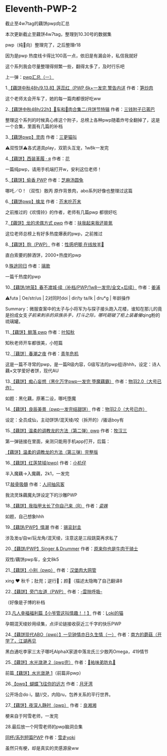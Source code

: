 # Eleventh-PWP-2
截止至4w7tag的藕饼pwp向汇总

本次更新截止至藕饼4w7tag，整理到10.30号的数据集

pwp（纯🚗向）整理完了，之后整理r18

因为是pwp 热度线卡得比100高一点，依旧是有漏会补，私信我就好

这个系列我会尽量整理得频繁一些，翻得太多了，及时行乐吧

上一弹：[pwp汇总（一）](http://qwqpwpqaq.lofter.com/post/1d881b97_1c6d1c7f4)

1.[【藕饼中秋48h/9.13.8】莲蕊红（PWP 6k+一发完 警告内详](http://sunchaorou.lofter.com/post/30ac5239_1c69f7fa8) 作者：[笋炒肉](http://sunchaorou.lofter.com/)

这个老师太会开车了，她的每一篇肉都很好吃ww

2.[【藕饼中秋48h/22h】🚅车和🍖肉合集二/月饼节特辑](http://sanqianfuziwuliangsheng.lofter.com/post/30c0d25a_1c6a0eef5) 作者：[三钱附子已蔫巴](http://sanqianfuziwuliangsheng.lofter.com/) 

整理这个系列的时候真心疼这个附子，总榜上各种pwp随着炸号全翻掉了，这是一个合集，里面有几篇的补档

3.[【藕饼pwp】灵肉](http://meowwwwwwwwwwww.lofter.com/post/30ad5d25_1c695758a) 作者：[三更猫叫](http://meowwwwwwwwwwww.lofter.com/)

⚠双性饼⚠各式道具play，双箭头互宠，1w8k一发完

4.[【藕饼】西装革履 · я](http://sijixiaoxiang.lofter.com/post/1e323317_1c6dd2124#) 作者：[花](http://sijixiaoxiang.lofter.com/)

一篇纯pwp，请用手机端打开w，安利这位老师！

5.[【藕饼】偷香 PWP](http://zhimatangyuantu.lofter.com/post/1fb66da9_1c6589dd2) 作者：[芝麻汤圆兔](http://zhimatangyuantu.lofter.com/)

哪吒／O！（双性）敖丙 原作背景肉，abo系列好像也整理过这篇

6.[【藕饼pwp】擒龙](http://studyholiccjt.lofter.com/post/1e41e37a_1c66b4fff) 作者：[芥末吃芥末](http://studyholiccjt.lofter.com/)

之前推过的《欢情铃》的作者，老师有几篇pwp 都很好吃

7.[【藕饼】龙的求偶方式 pwp](http://marscx.lofter.com/post/41ea77_1c68a70bc#) 作者：[扶我起来我还能氪](http://marscx.lofter.com/)

这位老师总榜上有好多热度爆表的pwp，之前推过

8.[【藕饼】抱（PWP）](http://xingganbajizaixianfangyang.lofter.com/post/1f8f7bbc_1c6804f45#) 作者：[性感吧唧 在线放羊🐏](http://xingganbajizaixianfangyang.lofter.com/)

直白索要的醉酒饼，2000+热度的pwp

9.[殊途同归](http://960802.lofter.com/post/329bdc_1c65d7611#) 作者：[璃歌](http://960802.lofter.com/)

一篇千热度的pwp

10.[【藕饼/地笼】春不渡城·续（补档/PWP/1w8一发完/全文+后续）](http://nofounded.lofter.com/post/424d36_1c6b30f0b) 作者：[姜浦](http://nofounded.lofter.com/)

⚠️futa | Oe/str/us | 2对同时doi | dir/ty ta/lk | dru*g | 年龄操作

Summary：微服查案中的太子与小将军为与探子接头跑入花楼，谁知在那儿的竟是扮成女支*子前来刺杀的异族杀手，打斗之际，哪吒砸破了柜上装着催*qing粉的琉璃罐。

11.[【藕饼】鲸落 pwp](http://yezhiqiu213.lofter.com/post/20333faf_1c684789b) 作者：[叶知秋](http://yezhiqiu213.lofter.com/)

知秋老师开车都很美，小短篇

12.[［藕饼］春潮之夜](http://unknowngalaxy.lofter.com/post/20292ff1_1c6a9bdd9#) 作者：[青年危机](http://unknowngalaxy.lofter.com/)

这是一篇不寻常的pwp，是一篇R级内容，G级写法的pwp组诗hhh，设定：诗人藕×文学爱好者饼，现代AU

13.[【藕饼】痴心妄想（黑化万字pwp一发完 堕魔藕霸）](http://xiaoxixi980.lofter.com/post/1fd1408e_1c6daf3eb) 作者：[物羽2.0（大号已炸）](http://xiaoxixi980.lofter.com/)

如题：黑化藕，原著二设，哪吒堕魔

14.[【藕饼】良辰美景（pwp一发完结甜饼）](http://xiaoxixi980.lofter.com/post/1fd1408e_1c6e44d9f) 作者：[物羽2.0（大号已炸）](http://xiaoxixi980.lofter.com/)

设定：全员成仙，主动饼饼/混天绫/咬（拆开的）/骚话boy有

15.[【藕饼】温柔的调教龙的方法（第二弹）pwp](http://chengjingdesheli.lofter.com/post/1ff3124b_1c6617da8) 作者：[牧汉三](http://chengjingdesheli.lofter.com/)

第一弹链接在里面，亲测只能用手机app打开，后篇：

[【藕饼】温柔的调教龙的方法（第三弹）完整版](http://chengjingdesheli.lofter.com/post/1ff3124b_1c6990038)

16.[【藕饼】红莲禁域(pwp)](http://xiaojizi867.lofter.com/post/30b398c8_1c6742efb) 作者：[小机仔](http://xiaojizi867.lofter.com/)

半入魔藕→入魔藕，2k1，一发完

17.[敲骨吸髓](http://renjianchoufengke.lofter.com/post/1cae0886_1c69b8b55) 作者：[人间抽风客](http://renjianchoufengke.lofter.com/)

我流灵珠藕魔丸饼设定下的沙雕PWP

18.[【藕饼】我指甲太长了你自己来（R）](http://fengmingyaoshan430.lofter.com/post/1fe8b548_1c6558253) 作者：[_娈姝_](http://fengmingyaoshan430.lofter.com/)

如题，自己想象hhh

19.[【藕饼/PWP】情潮](http://canniandeweixiaod.lofter.com/post/1e77a8cb_1c65cc7c7) 作者：[锡衮封圭](http://canniandeweixiaod.lofter.com/)

涉及发q/自w/玩龙角/混天绫，注意这是三段跳莫再求私了

20.[【藕饼/PWP】Singer & Drummer](http://tangguohuihuoxingle.lofter.com/post/202d349e_1c653dc0a) 作者：[原来你也是牛肉干骑士](http://tangguohuihuoxingle.lofter.com/)

双性/藕饼pwp车，全文8k5

21.[【藕饼】小别（pwp）](http://hanbaoroudawangguan.lofter.com/post/309d422f_1c6587df6) 作者：[汉堡肉大网管](http://hanbaoroudawangguan.lofter.com/)

xing ❤️ 秋千；肚兜；逆行🐍；颜🐍（描述太隐晦了自己翻译8

22.[【藕饼】旁门左道（PWP）](http://starsthere.lofter.com/post/20091137_1c6b51b93) 作者：[-雲隙呼吸-](http://starsthere.lofter.com/)

（好像是子博的补档

23.[凡人幸福福利篇【小爷管这叫情趣！！】](http://chrisdemao.lofter.com/post/1fc4f39a_1c6631f4d) 作者：[Loki的猫](http://chrisdemao.lofter.com/)

孕期混天绫妙用续集，点评论链接收获近三千字的快乐PWP

24.[【藕饼现代ABO（pwp）】一见钟情亦日久生情（一）](http://muxunan602.lofter.com/post/1f1a329d_1c6570cc2#) 作者：[南方的蘑菇（开学了，江湖再见](http://muxunan602.lofter.com/)

黑白通吃李家三太子哪吒AlphaX家道中落龙氏三少敖丙Omega，419情节

25.[【藕饼】水光潋滟 2（pwp完）](http://wanzi490.lofter.com/post/1f2278b2_1c656bc12#) 作者：[🌻祐味弟昉丸🐝](http://wanzi490.lofter.com/)

前篇[【藕饼】水光潋滟 1](http://wanzi490.lofter.com/post/1f2278b2_1c64cf2ed#)（前篇非pwp）

26.[【pwp】蝴蝶飞往你的远方](http://laogongwa.lofter.com/post/201d901e_1c690bec2) 作者：[月牙湾](http://laogongwa.lofter.com/)

公开场合do i，腿//交，内陷ru，包养关系的平行世界。

27.[【藕饼】夜深人静时（pwp）](http://liangxiangxiang.lofter.com/post/1efb2602_1c661e44f) 作者：[良湘湘](http://liangxiangxiang.lofter.com/)

梗来自于阿雪老师，一发完

28.最后放一个阿雪老师的pwp脑洞合集

[同杯/系列短篇PWP](http://xuezouyoki.lofter.com/post/1f85ac65_1c6a28fd0) 作者：[雪走yoki](http://xuezouyoki.lofter.com/)

虽然只有梗，却是真实的灵感源泉ww

